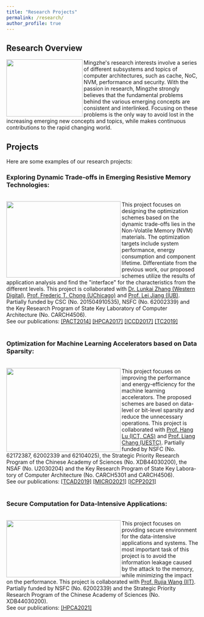 ```yaml
---
title: "Research Projects"
permalink: /research/
author_profile: true
---
```


## Research Overview

<div>
	<img src="https://mingzhe-zhang.github.io/images/fft.jpeg" width="200" height="150" align="left">
	<span>
		Mingzhe's research interests involve a series of different subsystems and topics of computer architectures, such as cache, NoC, NVM, performance and security. With the passion in research, Mingzhe strongly believes that the fundamental problems behind the various emerging concepts are consistent and interlinked. Focusing on these problems is the only way to avoid lost in the increasing emerging new concepts and topics, while makes continuous contributions to the rapid changing world.
	</span>
</div>


## Projects

Here are some examples of our research projects:<br>

<div>
	<h3>Exploring Dynamic Trade-offs in Emerging Resistive Memory Technologies:</h3><br>
	<img src="https://mingzhe-zhang.github.io/images/drift.jpg" width="300" height="200" align="left">
	<span>
			This project focuses on designing the optimization schemes based on the dynamic trade-offs lies in the Non-Volatile Memory (NVM) materials. The optimization targets include system performance, energy consumption and component lifetime. Differentiate from the previous work, our proposed schemes utilize the results of application analysis and find the "interface" for the characteristics from the different levels. This project is collaborated with <a href="https://www.linkedin.com/in/lunkai-zhang/">Dr. Lunkai Zhang (Western Digital)</a>, <a href="http://people.cs.uchicago.edu/~ftchong/">Prof. Frederic T. Chong (UChicago)</a> and <a href="https://jiang60.pages.iu.edu/">Prof. Lei Jiang (IUB)</a>. Partially funded by CSC (No. 201504910535), NSFC (No. 62002339) and the Key Research Program of State Key Laboratory of Computer Architecture (No. CARCH4506).
		<br>See our publications: 
		<a href="../publications/PACT2014">[PACT2014]</a>
		<a href="../publications/HPCA2017">[HPCA2017]</a>
		<a href="../publications/ICCD2017">[ICCD2017]</a>
		<a href="../publications/TC2019">[TC2019]</a>
	</span>
</div>
<br>
<div>
	<h3>Optimization for Machine Learning Accelerators based on Data Sparsity:</h3><br>
	<img src="https://mingzhe-zhang.github.io/images/bitlet.png" width="300" height="220" align="left">
	<span>
			This project focuses on improving the performance and energy-efficiency for the machine learning accelerators. The proposed schemes are based on data-level or bit-level sparsity and reduce the unnecessary operations. This project is collaborated with <a href="https://luhang-ccl.github.io/">Prof. Hang Lu (ICT, CAS)</a> and <a href="https://faculty.uestc.edu.cn/changliang/en/index/366304/list/index.htm">Prof. Liang Chang (UESTC)</a>. Partially funded by NSFC (No. 62172387, 62002339 and 62104025), the Strategic Priority Research Program of the Chinese Academy of Sciences (No. XDB44030200), the NSAF (No. U2030204) and the Key Research Program of State Key Labora- tory of Computer Architecture (No. CARCH5301 and CARCH4506).
			<br>See our publications:
			<a href="../publications/TCAD2019">[TCAD2019]</a>
			<a href="../publications/MICRO2021">[MICRO2021]</a>
			<a href="../publications/ICPP2021">[ICPP2021]</a>
	</span>
</div>
<br>
<div>
	<h3>Secure Computation for Data-Intensive Applications:</h3><br>
	<img src="https://mingzhe-zhang.github.io/images/string-oram.png" width="300" height="150" align="left">
	<span>
			This project focuses on providing secure environment for the data-intensive applications and systems. The most important task of this project is to avoid the information leakage caused by the attack to the memory, while minimizing the impact on the performance. This project is collaborated with <a href="https://rujiawang.github.io/">Prof. Rujia Wang (IIT)</a>. Partially funded by NSFC (No. 62002339) and the Strategic Priority Research Program of the Chinese Academy of Sciences (No. XDB44030200).
			<br>See our publications:
			<a href="../publications/HPCA2021">[HPCA2021]</a>
	</span>
</div>







